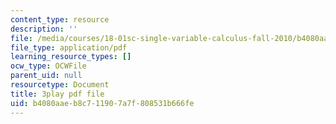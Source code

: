 ```yaml
---
content_type: resource
description: ''
file: /media/courses/18-01sc-single-variable-calculus-fall-2010/b4080aaeb8c711907a7f808531b666fe_XRkgBWbWvg4.pdf
file_type: application/pdf
learning_resource_types: []
ocw_type: OCWFile
parent_uid: null
resourcetype: Document
title: 3play pdf file
uid: b4080aae-b8c7-1190-7a7f-808531b666fe
---
```

